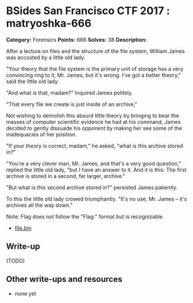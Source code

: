 # BSides San Francisco CTF 2017 : matryoshka-666

**Category:** Forensics
**Points:** 666
**Solves:** 38
**Description:**

After a lecture on files and the structure of the file system, William James was accosted by a little old lady.

"Your theory that the file system is the primary unit of storage has a very convincing ring to it, Mr. James, but it's wrong. I've got a better theory," said the little old lady.

"And what is that, madam?" Inquired James politely.

"That every file we create is just inside of an archive,"

Not wishing to demolish this absurd little theory by bringing to bear the masses of computer scientific evidence he had at his command, James decided to gently dissuade his opponent by making her see some of the inadequacies of her position.

"If your theory is correct, madam," he asked, "what is this archive stored in?"

"You're a very clever man, Mr. James, and that's a very good question," replied the little old lady, "but I have an answer to it. And it is this: The first archive is stored in a second, far larger, archive."

"But what is this second archive stored in?" persisted James patiently.

To this the little old lady crowed triumphantly. "It's no use, Mr. James – it's archives all the way down."

Note: Flag does not follow the "Flag:" format but is recognizable


* [file.bin](file.bin)

## Write-up

(TODO)

## Other write-ups and resources

* none yet
